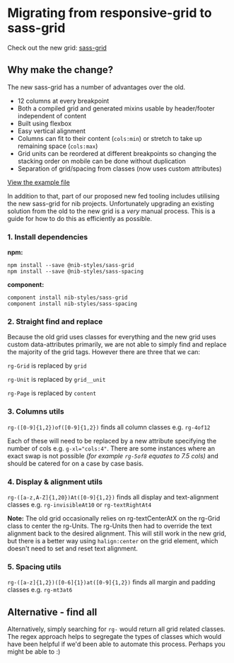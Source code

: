 # Migrating from responsive-grid to sass-grid

Check out the new grid: [sass-grid](https://github.com/nib-styles/sass-grid)

## Why make the change?

The new sass-grid has a number of advantages over the old.
- 12 columns at every breakpoint
- Both a compiled grid and generated mixins usable by header/footer independent of content
- Built using flexbox
- Easy vertical alignment
- Columns can fit to their content (`cols:min`) or stretch to take up remaining space (`cols:max`)
- Grid units can be reordered at different breakpoints so changing the stacking order on mobile can be done without duplication
- Separation of grid/spacing from classes (now uses custom attributes)

[View the example file](http://digitaledgeit.github.io/sass-grid/example/example.html)

In addition to that, part of our proposed new fed tooling includes utilising the new sass-grid for nib projects. Unfortunately upgrading an existing solution from the old to the new grid is a *very* manual process. This is a guide for how to do this as efficiently as possible.

### 1. Install dependencies
**npm:**

    npm install --save @nib-styles/sass-grid
    npm install --save @nib-styles/sass-spacing

**component:**

    component install nib-styles/sass-grid
    component install nib-styles/sass-spacing

### 2. Straight find and replace

Because the old grid uses classes for everything and the new grid uses custom data-attributes primarily, we are not able to simply find and replace the majority of the grid tags. However there are three that we can:

`rg-Grid` is replaced by `grid`

`rg-Unit` is replaced by `grid__unit`

`rg-Page` is replaced by `content`

### 3. Columns utils

`rg-([0-9]{1,2})of([0-9]{1,2})` finds all column classes e.g. `rg-4of12`

Each of these will need to be replaced by a new attribute specifying the number of cols e.g. `g-xl="cols:4"`. There are some instances where an exact swap is not possible *(for example `rg-5of8` equates to 7.5 cols)* and should be catered for on a case by case basis.

### 4. Display & alignment utils

`rg-([a-z,A-Z]{1,20})At([0-9]{1,2})` finds all display and text-alignment classes e.g. `rg-invisibleAt10` or `rg-textRightAt4`

**Note:** The old grid occasionally relies on rg-textCenterAtX on the rg-Grid class to center the rg-Units. The rg-Units then had to override the text alignment back to the desired alignment. This will still work in the new grid, but there is a better way using `halign:center` on the grid element, which doesn't need to set and reset text alignment.

### 5. Spacing utils

`rg-([a-z]{1,2})([0-6]{1})at([0-9]{1,2})` finds all margin and padding classes e.g. `rg-mt3at6`

## Alternative - find all
Alternatively, simply searching for `rg-` would return all grid related classes. The regex approach helps to segregate the types of classes which would have been helpful if we'd been able to automate this process. Perhaps you might be able to :)
